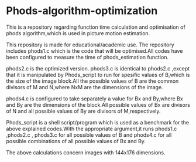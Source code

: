 # Phods-algorithm-optimization
This is a repository regarding function time calculation and optimisation of phods algorithm,which is used in picture motion estimation.

This repository is made for educational/academic use.
The repository includes phods1.c which is the code that will be optimised.All codes have been configured to measure the time
of phods_estimation function.

phods2.c is the optimized version.
phods3.c is identical to phods2.c ,except that it is manipulated by Phods_script to run for spesific values of B,which is the size of
the image block.All the possible values of B are the common divisors of M and N,where NxM are the dimensions of the image.

phods4.c is configured to take separately a value for Bx and By,where Bx and By are the dimensions of the block.All possible values of Bx are divisors of N and all possible values of By are divisors of M,respectively.

Phods_script is a shell script/program which is used as a benchmark for the above explained codes.With the appropriate argument,it runs phods1.c ,phods2.c , phods3.c for all possible values of B and phods4.c for all possible combinations of all possible values of Bx and By.

The above calculations concern images with 144x176 dimensions.
